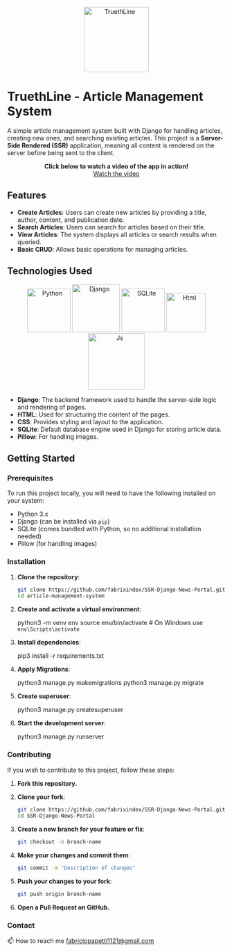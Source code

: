 <p align="center">
      <img src="https://imgur.com/IdvTlVe.jpg" alt="TruethLine" width="150">
</p>

# TruethLine - Article Management System

A simple article management system built with Django for handling articles, creating new ones, and searching existing articles. This project is a **Server-Side Rendered (SSR)** application, meaning all content is rendered on the server before being sent to the client.

<p align="center">
    <strong>Click below to watch a video of the app in action!</strong>
    <br>
    <a href="https://youtu.be/jEdRp65Qmqk" target="_blank">Watch the video</a>
</p>

## Features

- **Create Articles**: Users can create new articles by providing a title, author, content, and publication date.
- **Search Articles**: Users can search for articles based on their title.
- **View Articles**: The system displays all articles or search results when queried.
- **Basic CRUD**: Allows basic operations for managing articles.

## Technologies Used

<p align="center">

   <img src="https://camo.githubusercontent.com/0d0779a129f1dcf6c31613b701fe0646fd4e4d2ed2a7cbd61b27fd5514baa938/68747470733a2f2f696d672e736869656c64732e696f2f62616467652f707974686f6e2d3336373041303f7374796c653d666f722d7468652d6261646765266c6f676f3d707974686f6e266c6f676f436f6c6f723d666664643534" alt="Python" width="100">
   <img src="https://camo.githubusercontent.com/13b219a55add1b06da0738bf43724acbd63e642faf01035506f20554f068fe0e/68747470733a2f2f696d672e736869656c64732e696f2f62616467652f646a616e676f2d2532333039324532302e7376673f7374796c653d666f722d7468652d6261646765266c6f676f3d646a616e676f266c6f676f436f6c6f723d7768697465" alt="Django" width="110">
   <img src="https://camo.githubusercontent.com/e37ddb78355265ccd69b7d3c30dbaa5bc04855958c4ae320090d4f945616ad6c/68747470733a2f2f696d672e736869656c64732e696f2f62616467652f73716c6974652d2532333037343035652e7376673f7374796c653d666f722d7468652d6261646765266c6f676f3d73716c697465266c6f676f436f6c6f723d7768697465" alt="SQLite" width="100"> 
   <img src="https://camo.githubusercontent.com/d4d9d935f85b68223a3514c6a889ea3ed6a77afb5f560c05baa1a1b168077830/68747470733a2f2f696d672e736869656c64732e696f2f62616467652f68746d6c352d2532334533344632362e7376673f7374796c653d666f722d7468652d6261646765266c6f676f3d68746d6c35266c6f676f436f6c6f723d7768697465" alt="Html" width="90">
   <img src="https://camo.githubusercontent.com/29d02b3669d6450d67e043cf5909e740dcb94c1e2306d88ac48b15b4ec55dc65/68747470733a2f2f696d672e736869656c64732e696f2f62616467652f6a6176617363726970742d2532333332333333302e7376673f7374796c653d666f722d7468652d6261646765266c6f676f3d6a617661736372697074266c6f676f436f6c6f723d253233463744463145" alt="Js" width="130" />
</p>

- **Django**: The backend framework used to handle the server-side logic and rendering of pages.
- **HTML**: Used for structuring the content of the pages.
- **CSS**: Provides styling and layout to the application.
- **SQLite**: Default database engine used in Django for storing article data.
- **Pillow**: For handling images.

## Getting Started

### Prerequisites

To run this project locally, you will need to have the following installed on your system:

- Python 3.x
- Django (can be installed via `pip`)
- SQLite (comes bundled with Python, so no additional installation needed)
- Pillow (for handling images)

### Installation

1. **Clone the repository**:

   ```bash
   git clone https://github.com/fabrixindex/SSR-Django-News-Portal.git
   cd article-management-system

2. **Create and activate a virtual environment**:

   python3 -m venv env
   source env/bin/activate  # On Windows use `env\Scripts\activate`

3. **Install dependencies**:

   pip3 install -r requirements.txt

4. **Apply Migrations**:

   python3 manage.py makemigrations
   python3 manage.py migrate

5. **Create superuser**:

   python3 manage.py createsuperuser

6. **Start the development server**:

   python3 manage.py runserver

### Contributing
If you wish to contribute to this project, follow these steps:

1. **Fork this repository.**

2. **Clone your fork**:

   ```bash
   git clone https://github.com/fabrixindex/SSR-Django-News-Portal.git
   cd SSR-Django-News-Portal

3. **Create a new branch for your feature or fix**:
   
   ```bash
   git checkout -b branch-name

4. **Make your changes and commit them**:
   
   ```bash
   git commit -m "Description of changes"

5. **Push your changes to your fork**:

   ```bash
   git push origin branch-name

6. **Open a Pull Request on GitHub.**


### Contact

📫 How to reach me [fabriciopapetti1121@gmail.com](mailto:fabriciopapetti1121@gmail.com)

